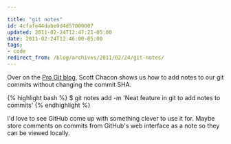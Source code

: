 ```yaml
---

title: "git notes"
id: 4cfafe44dabe9d4d57000007
updated: 2011-02-24T12:47:21-05:00
date: 2011-02-24T12:46:00-05:00
tags:
- code
redirect_from: /blog/archives/2011/02/24/git-notes/
---
```


Over on the [Pro Git blog](http://progit.org/2010/08/25/notes.html), Scott Chacon shows us how to add notes to our git commits without changing the commit SHA.

{% highlight bash %}
$ git notes add -m 'Neat feature in git to add notes to commits'
{% endhighlight %}

I'd love to see GitHub come up with something clever to use it for. Maybe store comments on commits from GitHub's web interface as a note so they can be viewed locally.
